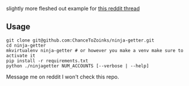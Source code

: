slightly more fleshed out example for [this reddit thread](https://www.reddit.com/r/pathofexiledev/comments/u60oxv/iterating_over_poeninja_builds_to_gather_uniques/i6qyd23/)


## Usage
```
git clone git@github.com:ChanceToZoinks/ninja-getter.git
cd ninja-getter
mkvirtualenv ninja-getter # or however you make a venv make sure to activate it
pip install -r requirements.txt
python ./ninjagetter NUM_ACCOUNTS [--verbose | --help]
```

Message me on reddit I won't check this repo.
